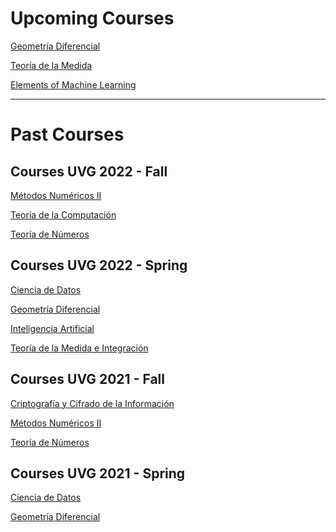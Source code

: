 # Upcoming Courses

[Geometría Diferencial]()

[Teoría de la Medida]()

[Elements of Machine Learning]()


---

# Past Courses


## Courses UVG 2022 - Fall

[Métodos Numéricos II](https://pfafner.github.io/opt2022/)

[Teoría de la Computación](https://pfafner.github.io/tc2022/)

[Teoría de Números](https://pfafner.github.io/tn2022/)


## Courses UVG 2022 - Spring

[Ciencia de Datos](https://pfafner.github.io/cd2022/)

[Geometría Diferencial](https://pfafner.github.io/gd2022/)

[Inteligencia Artificial](https://pfafner.github.io/ia2022/)

[Teoría de la Medida e Integración](https://pfafner.github.io/tm2022/)


## Courses UVG 2021 - Fall

[Criptografía y Cifrado de la Información](https://pfafner.github.io/cr2021/)

[Métodos Numéricos II](https://pfafner.github.io/opt2021/)

[Teoría de Números](https://pfafner.github.io/tn2021/)


## Courses UVG 2021 - Spring

[Ciencia de Datos](https://pfafner.github.io/cd2021/)

[Geometría Diferencial](https://pfafner.github.io/gd2021/)
